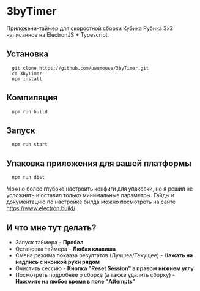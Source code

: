# 3byTimer
Приложени-таймер для скоростной сборки Кубика Рубика 3х3 написанное на ElectronJS + Typescript.

## Установка
```
  git clone https://github.com/uwumouse/3byTimer.git
  cd 3byTimer
  npm install
```

## Компиляция
```
  npm run build
```
## Запуск
```
  npm run start
```
## Упаковка приложения для вашей платформы
```
  npm run dist
```
Можно более глубоко настроить конфиги для упаковки, но я решил не усложнять и оставил только минимальные параметры.
Гайды и документацию по настройке билда можно посмотреть на сайте https://www.electron.build/


## И что мне тут делать?  
- Запуск таймера - __Пробел__
- Остановка таймера - __Любая клавиша__
- Смена режима покааза резултатов (Лучшее/Текущее) - __Нажать на надпись с иконкой руки рядом__
- Очистить сессию - __Кнопка "Reset Session" в правом нижнем углу__
- Посмотреть подробнее о сборке (а также удалить сборку) - __Нажмите на любое время в поле "Attempts"__
